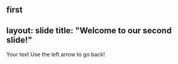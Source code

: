 first
---
layout: slide
title: "Welcome to our second slide!"
---
Your text
Use the left arrow to go back!
